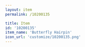 ```yaml
---
layout: item
permalink: /10200135

title: Item
id: '10200135'
item_name: 'Butterfly Hairpin'
icon_url: 'customize/10200135.png'
---
```

